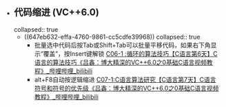 - ## 代码缩进 (VC++6.0)
  collapsed:: true
	- ((647eb632-effa-4760-9861-cc5cdfe39968))
	  collapsed:: true
		- 批量选中代码后按Tab或Shift+Tab可以批量平移代码，如果右下角显示“覆盖”，按Insert键解锁 [C06-1 :循环的算法技巧【C语言第6天】C语言的算法技巧《吕鑫：博大精深的VC++6.0之0基础C语言视频教程》_哔哩哔哩_bilibili](https://www.bilibili.com/video/BV1Wb411U7gh?p=16&vd_source=fc591008a48bd1bb56b8e3ba9a7c2202)
		- alt+F8自动按逻辑缩进 [C07-1:C语言算法研究【C语言第7天】C语言符号和符号的优先级《吕鑫：博大精深的VC++6.0之0基础C语言视频教程》_哔哩哔哩_bilibili](https://www.bilibili.com/video/BV1Wb411U7gh?p=19&spm_id_from=pageDriver&vd_source=fc591008a48bd1bb56b8e3ba9a7c2202)